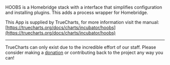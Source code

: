 HOOBS is a Homebridge stack with a interface that simplifies configuration and installing plugins. This adds a process wrapper for Homebridge.  

This App is supplied by TrueCharts, for more information visit the manual: [https://truecharts.org/docs/charts/incubator/hoobs](https://truecharts.org/docs/charts/incubator/hoobs)

---

TrueCharts can only exist due to the incredible effort of our staff.
Please consider making a [donation](https://truecharts.org/docs/about/sponsor) or contributing back to the project any way you can!
